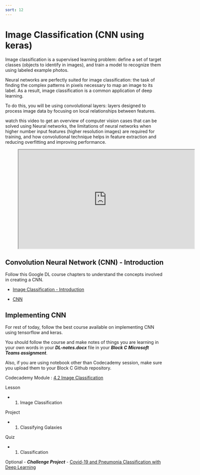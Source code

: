 ```yaml
---
sort: 12
---
```


# Image Classification (CNN using keras)

Image classification is a supervised learning problem: define a set of target classes (objects to identify in images), and train a model to recognize them using labeled example photos.

Neural networks are perfectly suited for image classification: the task of finding the complex patterns in pixels necessary to map an image to its label. As a result, image classification is a common application of deep learning.

To do this, you will be using convolutional layers: layers designed to process image data by focusing on local relationships between features.

watch this video to get an overview of computer vision cases that can be solved using Neural networks, the limitations of neural networks when higher number input features (higher resolution images) are required for training, and how convolutional technique helps in feature extraction and reducing overfitting and improving performance.

 <!-- blank line -->
<figure class="video_container">
<iframe width="560" height="315" src="https://www.youtube.com/embed/ArPaAX_PhIs"  frameborder="1"></iframe>
</figure>
<!-- blank line -->

## Convolution Neural Network (CNN) - Introduction

Follow this Google DL course chapters to understand the concepts involved in creating a CNN.

- [Image Classification - Introduction](https://developers.google.com/machine-learning/practica/image-classification)

- [CNN](https://developers.google.com/machine-learning/practica/image-classification/convolutional-neural-networks)

## Implementing CNN

For rest of today, follow the best course available on implementing CNN using tensorflow and keras. 

You should follow the course and make notes of things you are learning in your own words in your **_DL-notes.docx_** file in your **_Block C Microsoft Teams assignment_**.

 Also, if you are using notebook other than Codecademy session, make sure you upload them to your Block C Github repository.

Codecademy Module : [4.2 Image Classification](https://www.codecademy.com/paths/build-deep-learning-models-with-tensorflow/tracks/dlsp-classification-track/modules/dlsp-image-classification/lessons/image-classification/exercises/introduction-to-image-classification)

Lesson
- 1) Image Classification

Project
- 1) Classifying Galaxies

Quiz
- 1) Classification

Optional  - **_Challenge Project_** - [Covid-19 and Pneumonia Classification with Deep Learning](https://www.codecademy.com/paths/build-deep-learning-models-with-tensorflow/tracks/dlsp-classification-track/modules/dlsp-classification-challenge-project/projects/covid-19-and-pneumonia-deep-learning-classification)
